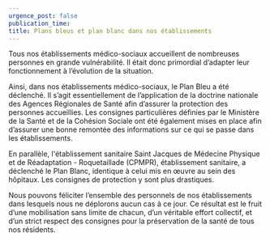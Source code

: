 ```yaml
---
urgence_post: false
publication_time:
title: Plans bleus et plan blanc dans nos établissements
---
```


Tous nos &eacute;tablissements m&eacute;dico-sociaux accueillent de nombreuses personnes en grande vuln&eacute;rabilit&eacute;. Il &eacute;tait donc primordial d’adapter leur fonctionnement &agrave; l’&eacute;volution de la situation.

Ainsi, dans nos &eacute;tablissements m&eacute;dico-sociaux, le Plan Bleu a &eacute;t&eacute; d&eacute;clench&eacute;. Il s’agit essentiellement de l’application de la doctrine nationale des Agences R&eacute;gionales de Sant&eacute; afin d’assurer la protection des personnes accueillies. Les consignes particuli&egrave;res d&eacute;finies par le Minist&egrave;re de la Sant&eacute; et de la Coh&eacute;sion Sociale ont &eacute;t&eacute; &eacute;galement mises en place afin d’assurer une bonne remont&eacute;e des informations sur ce qui se passe dans les &eacute;tablissements.

En parall&egrave;le, l'&eacute;tablissement sanitaire Saint Jacques de M&eacute;decine Physique et de R&eacute;adaptation - Roquetaillade (CPMPR), &eacute;tablissement sanitaire, a d&eacute;clench&eacute; le Plan Blanc, identique &agrave; celui mis en œuvre au sein des h&ocirc;pitaux. Les consignes de protection y sont plus drastiques.

Nous pouvons f&eacute;liciter l’ensemble des personnels de nos &eacute;tablissements dans lesquels nous ne d&eacute;plorons aucun cas &agrave; ce jour. Ce r&eacute;sultat est le fruit d’une mobilisation sans limite de chacun, d’un v&eacute;ritable effort collectif, et d’un strict respect des consignes pour la pr&eacute;servation de la sant&eacute; de tous nos r&eacute;sidents.